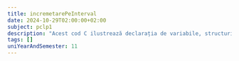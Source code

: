 ```yaml
---
title: incremetarePeInterval
date: 2024-10-29T02:00:00+02:00
subject: pclp1
description: "Acest cod C ilustrează declarația de variabile, structuri repetitive (`for`) pentru iterații ascendente și descendente, precum și afișarea formatată a datelor în consolă, evidențiind controlul fluxului programului."
tags: []
uniYearAndSemester: 11
---
```


